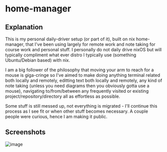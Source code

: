 # home-manager

## Explanation

This is my personal daily-driver setup (or part of it), built on nix home-manager, that I've been using largely for remote work and note taking for course work and personal stuff. I personally do not daily drive nixOS but will typically compliment what ever distro I typically use (something Ubuntu/Debian based) with nix.

I am a big follower of the philosophy that moving your arm to reach for a mouse is giga-cringe so I've aimed to make doing anything terminal related both locally and remotely, editting text both locally and remotely, any kind of note taking (unless you need diagrams then you obviously gotta use a mouse), navigating to/from/between any frequently visited or existing project/repository/directory all as effortless as possible.

Some stuff is still messed up, not everything is migrated - I'll continue this process as I see fit or when other stuff becomes necessary. A couple people were curious, hence I am making it public.

## Screenshots

![image](https://github.com/user-attachments/assets/5325b9d6-8734-4b37-b509-07b751b63068)


